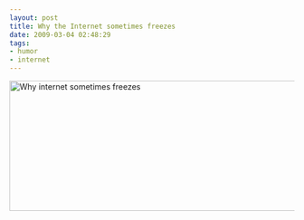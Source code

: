 ```yaml
---
layout: post
title: Why the Internet sometimes freezes
date: 2009-03-04 02:48:29
tags: 
- humor
- internet
---
```

<a href="http://www.wulffmorgenthaler.com/strip.aspx?id=e32e2977-6025-4efd-ab7b-df09e7d0aa15"><img src="http://pjatt.net/images/2009/03/striphandlerashx.gif" alt="Why internet sometimes freezes" title="Why internet sometimes freezes" width="666" height="230" class="aligncenter size-full wp-image-783" /></a>